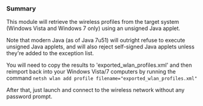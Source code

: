 ### Summary

This module will retrieve the wireless profiles from the target system (Windows Vista and Windows 7 only) using an unsigned Java applet.

Note that modern Java (as of Java 7u51) will outright refuse to execute unsigned Java applets, and will also reject self-signed Java applets unless they're added to the exception list.

You will need to copy the results to 'exported_wlan_profiles.xml' and then reimport back into your Windows Vista/7 computers by running the command `netsh wlan add profile filename="exported_wlan_profiles.xml"`

After that, just launch and connect to the wireless network without any password prompt.
